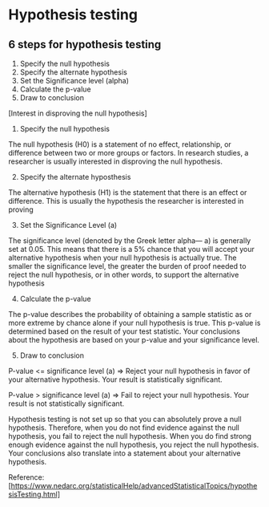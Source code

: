 # Hypothesis testing

## 6 steps for hypothesis testing
1. Specify the null hypothesis
2. Specify the alternate hypothesis
3. Set the Significance level (alpha)
4. Calculate the p-value
5. Draw to conclusion

[Interest in disproving the null hypothesis]

1. Specify the null hypothesis

The null hypothesis (H0) is a statement of no effect, relationship, or difference between two or more groups or factors.  In research studies, a researcher is usually interested in disproving the null hypothesis.

2. Specify the alternate hyposthesis

The alternative hypothesis (H1) is the statement that there is an effect or difference.  This is usually the hypothesis the researcher is interested in proving

3. Set the Significance Level (a)

The significance level (denoted by the Greek letter alpha— a) is generally set at 0.05.  This means that there is a 5% chance that you will accept your alternative hypothesis when your null hypothesis is actually true. The smaller the significance level, the greater the burden of proof needed to reject the null hypothesis, or in other words, to support the alternative hypothesis

4. Calculate the p-value

The p-value describes the probability of obtaining a sample statistic as or more extreme by chance alone if your null hypothesis is true.  This p-value is determined based on the result of your test statistic.  Your conclusions about the hypothesis are based on your p-value and your significance level.

5. Draw to conclusion

P-value <= significance level (a) => Reject your null hypothesis in favor of your alternative hypothesis.  Your result is statistically significant.

P-value > significance level (a) => Fail to reject your null hypothesis.  Your result is not statistically significant.

Hypothesis testing is not set up so that you can absolutely prove a null hypothesis.  Therefore, when you do not find evidence against the null hypothesis, you fail to reject the null hypothesis. When you do find strong enough evidence against the null hypothesis, you reject the null hypothesis.  Your conclusions also translate into a statement about your alternative hypothesis.  

Reference: 
[https://www.nedarc.org/statisticalHelp/advancedStatisticalTopics/hypothesisTesting.html]